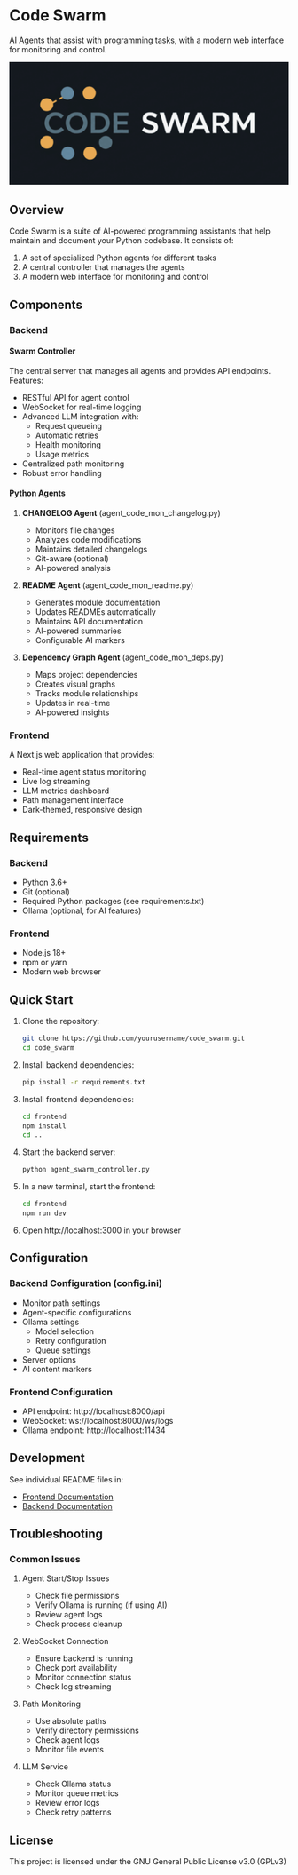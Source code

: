 # Code Swarm

AI Agents that assist with programming tasks, with a modern web interface for monitoring and control.

![logo](logo.png)

## Overview

Code Swarm is a suite of AI-powered programming assistants that help maintain and document your Python codebase. It consists of:

1. A set of specialized Python agents for different tasks
2. A central controller that manages the agents
3. A modern web interface for monitoring and control

## Components

### Backend

#### Swarm Controller

The central server that manages all agents and provides API endpoints. Features:
- RESTful API for agent control
- WebSocket for real-time logging
- Advanced LLM integration with:
  - Request queueing
  - Automatic retries
  - Health monitoring
  - Usage metrics
- Centralized path monitoring
- Robust error handling

#### Python Agents

1. **CHANGELOG Agent** (agent_code_mon_changelog.py)
   - Monitors file changes
   - Analyzes code modifications
   - Maintains detailed changelogs
   - Git-aware (optional)
   - AI-powered analysis

2. **README Agent** (agent_code_mon_readme.py)
   - Generates module documentation
   - Updates READMEs automatically
   - Maintains API documentation
   - AI-powered summaries
   - Configurable AI markers

3. **Dependency Graph Agent** (agent_code_mon_deps.py)
   - Maps project dependencies
   - Creates visual graphs
   - Tracks module relationships
   - Updates in real-time
   - AI-powered insights

### Frontend

A Next.js web application that provides:
- Real-time agent status monitoring
- Live log streaming
- LLM metrics dashboard
- Path management interface
- Dark-themed, responsive design

## Requirements

### Backend
- Python 3.6+
- Git (optional)
- Required Python packages (see requirements.txt)
- Ollama (optional, for AI features)

### Frontend
- Node.js 18+
- npm or yarn
- Modern web browser

## Quick Start

1. Clone the repository:
   ```bash
   git clone https://github.com/yourusername/code_swarm.git
   cd code_swarm
   ```

2. Install backend dependencies:
   ```bash
   pip install -r requirements.txt
   ```

3. Install frontend dependencies:
   ```bash
   cd frontend
   npm install
   cd ..
   ```

4. Start the backend server:
   ```bash
   python agent_swarm_controller.py
   ```

5. In a new terminal, start the frontend:
   ```bash
   cd frontend
   npm run dev
   ```

6. Open http://localhost:3000 in your browser

## Configuration

### Backend Configuration (config.ini)
- Monitor path settings
- Agent-specific configurations
- Ollama settings
  - Model selection
  - Retry configuration
  - Queue settings
- Server options
- AI content markers

### Frontend Configuration
- API endpoint: http://localhost:8000/api
- WebSocket: ws://localhost:8000/ws/logs
- Ollama endpoint: http://localhost:11434

## Development

See individual README files in:
- [Frontend Documentation](frontend/README.md)
- [Backend Documentation](docs/backend.md)

## Troubleshooting

### Common Issues

1. Agent Start/Stop Issues
   - Check file permissions
   - Verify Ollama is running (if using AI)
   - Review agent logs
   - Check process cleanup

2. WebSocket Connection
   - Ensure backend is running
   - Check port availability
   - Monitor connection status
   - Check log streaming

3. Path Monitoring
   - Use absolute paths
   - Verify directory permissions
   - Check agent logs
   - Monitor file events

4. LLM Service
   - Check Ollama status
   - Monitor queue metrics
   - Review error logs
   - Check retry patterns

## License

This project is licensed under the GNU General Public License v3.0 (GPLv3)
